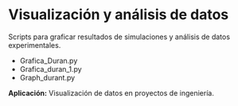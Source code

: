 # Visualización y análisis de datos

Scripts para graficar resultados de simulaciones y análisis de datos experimentales.

- Grafica_Duran.py
- Grafica_duran_1.py
- Graph_durant.py

**Aplicación:** Visualización de datos en proyectos de ingeniería.

